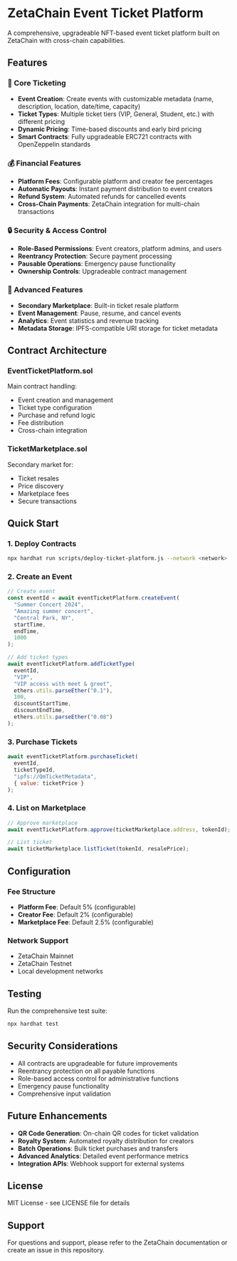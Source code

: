 # ZetaChain Event Ticket Platform

A comprehensive, upgradeable NFT-based event ticket platform built on ZetaChain with cross-chain capabilities.

## Features

### 🎫 Core Ticketing
- **Event Creation**: Create events with customizable metadata (name, description, location, date/time, capacity)
- **Ticket Types**: Multiple ticket tiers (VIP, General, Student, etc.) with different pricing
- **Dynamic Pricing**: Time-based discounts and early bird pricing
- **Smart Contracts**: Fully upgradeable ERC721 contracts with OpenZeppelin standards

### 💰 Financial Features
- **Platform Fees**: Configurable platform and creator fee percentages
- **Automatic Payouts**: Instant payment distribution to event creators
- **Refund System**: Automated refunds for cancelled events
- **Cross-Chain Payments**: ZetaChain integration for multi-chain transactions

### 🔒 Security & Access Control
- **Role-Based Permissions**: Event creators, platform admins, and users
- **Reentrancy Protection**: Secure payment processing
- **Pausable Operations**: Emergency pause functionality
- **Ownership Controls**: Upgradeable contract management

### 🚀 Advanced Features
- **Secondary Marketplace**: Built-in ticket resale platform
- **Event Management**: Pause, resume, and cancel events
- **Analytics**: Event statistics and revenue tracking
- **Metadata Storage**: IPFS-compatible URI storage for ticket metadata

## Contract Architecture

### EventTicketPlatform.sol
Main contract handling:
- Event creation and management
- Ticket type configuration
- Purchase and refund logic
- Fee distribution
- Cross-chain integration

### TicketMarketplace.sol
Secondary market for:
- Ticket resales
- Price discovery
- Marketplace fees
- Secure transactions

## Quick Start

### 1. Deploy Contracts
```bash
npx hardhat run scripts/deploy-ticket-platform.js --network <network>
```

### 2. Create an Event
```javascript
// Create event
const eventId = await eventTicketPlatform.createEvent(
  "Summer Concert 2024",
  "Amazing summer concert",
  "Central Park, NY",
  startTime,
  endTime,
  1000
);

// Add ticket types
await eventTicketPlatform.addTicketType(
  eventId,
  "VIP",
  "VIP access with meet & greet",
  ethers.utils.parseEther("0.1"),
  100,
  discountStartTime,
  discountEndTime,
  ethers.utils.parseEther("0.08")
);
```

### 3. Purchase Tickets
```javascript
await eventTicketPlatform.purchaseTicket(
  eventId,
  ticketTypeId,
  "ipfs://QmTicketMetadata",
  { value: ticketPrice }
);
```

### 4. List on Marketplace
```javascript
// Approve marketplace
await eventTicketPlatform.approve(ticketMarketplace.address, tokenId);

// List ticket
await ticketMarketplace.listTicket(tokenId, resalePrice);
```

## Configuration

### Fee Structure
- **Platform Fee**: Default 5% (configurable)
- **Creator Fee**: Default 2% (configurable)
- **Marketplace Fee**: Default 2.5% (configurable)

### Network Support
- ZetaChain Mainnet
- ZetaChain Testnet
- Local development networks

## Testing

Run the comprehensive test suite:
```bash
npx hardhat test
```

## Security Considerations

- All contracts are upgradeable for future improvements
- Reentrancy protection on all payable functions
- Role-based access control for administrative functions
- Emergency pause functionality
- Comprehensive input validation

## Future Enhancements

- **QR Code Generation**: On-chain QR codes for ticket validation
- **Royalty System**: Automated royalty distribution for creators
- **Batch Operations**: Bulk ticket purchases and transfers
- **Advanced Analytics**: Detailed event performance metrics
- **Integration APIs**: Webhook support for external systems

## License

MIT License - see LICENSE file for details

## Support

For questions and support, please refer to the ZetaChain documentation or create an issue in this repository.
